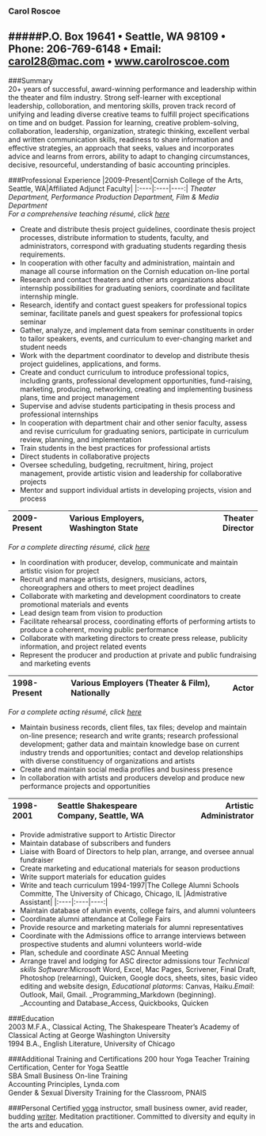 ### Carol Roscoe
#####P.O. Box 19641 • Seattle, WA 98109 • Phone: 206-769-6148 • Email: carol28@mac.com • www.carolroscoe.com
---------------

###Summary  
20+ years of successful, award-winning performance and leadership within the theater and film industry. Strong self-learner with exceptional leadership, colloboration, and mentoring skills, proven track record of unifying and leading diverse creative teams to fulfill project specifications on time and on budget. Passion for learning, creative problem-solving, collaboration, leadership, organization, strategic thinking, excellent verbal and written communication skills, readiness to share information and effective strategies, an approach that seeks, values and incorporates advice and learns from errors, ability to adapt to changing circumstances, decisive, resourceful, understanding of basic accounting principles.
  
###Professional Experience
|2009-Present|Cornish College of the Arts, Seattle, WA|Affiliated Adjunct Faculty|
|:----|:----|----:|
 *Theater Department, Performance Production Department, Film & Media Department*   
 *For a comprehensive teaching résumé, click [here](http://www.carolroscoe.com/carolroscoe.com/Educator.html)*
 - Create and distribute thesis project guidelines, coordinate thesis project processes, distribute information to students, faculty, and administrators, correspond with graduating students regarding thesis requirements.  
 - In cooperation with other faculty and administration, maintain and manage all course information on the Cornish education on-line portal    
 - Research and contact theaters and other arts organizations about internship possibilities for graduating seniors, coordinate and facilitate internship mingle.  
 - Research, identify and contact guest speakers for professional topics seminar, facilitate panels and guest speakers for professional topics seminar  
 - Gather, analyze, and implement data from seminar constituents in order to tailor speakers, events, and curriculum to ever-changing market and student needs  
 - Work with the department coordinator to develop and distribute thesis project guidelines, applications, and forms.  
 - Create and conduct curriculum to introduce professional topics, including grants, professional development opportunities, fund-raising, marketing, producing, networking, creating and implementing business plans, time and project management
 - Supervise and advise students participating in thesis process and professional internships  
 - In cooperation with department chair and other senior faculty, assess and revise curriculum for graduating seniors, participate in curriculum review, planning, and implementation  
 - Train students in the best practices for professional artists
 - Direct students in collaborative projects  
 - Oversee scheduling, budgeting, recruitment, hiring, project management,  provide artistic vision and leadership for collaborative projects  
 - Mentor and support individual artists in developing projects, vision and process

|2009-Present|Various Employers, Washington State| Theater Director|
|:----|:----|----:|
*For a complete directing résumé, click [here](http://www.carolroscoe.com/carolroscoe.com/Director.html)*
 - In coordination with producer, develop, communicate and maintain artistic vision for project
 - Recruit and manage artists, designers, musicians, actors, choreographers and others to meet project deadlines
 - Collaborate with marketing and development coordinators to create promotional materials and events
 - Lead design team from vision to production
 - Facilitate rehearsal process, coordinating efforts of performing artists to produce a coherent, moving public performance
 - Collaborate with marketing directors to create press release, publicity information, and project related events
 - Represent the producer and production at private and public fundraising and marketing events 

|1998-Present|Various Employers (Theater & Film), Nationally| Actor|
|:----|:----|----:|  
*For a complete acting résumé, click [here](http://www.carolroscoe.com/carolroscoe.com/Resume.html)*
 - Maintain business records, client files, tax files; develop and maintain on-line presence; research and write grants; research professional development; gather data and maintain knowledge base on current industry trends and opportunities; contact and develop relationships with diverse constituency of organizations and artists
 - Create and maintain social media profiles and business presence
 - In collaboration with artists and producers develop and produce new performance projects and opportunities  
 
|1998-2001|Seattle Shakespeare Company, Seattle, WA |Artistic Administrator|
|:----|:----|----:| 
 - Provide admistrative support to Artistic Director
 - Maintain database of subscribers and funders
 - Liaise with Board of Directors to help plan, arrange, and oversee annual fundraiser
 - Create marketing and educational materials for season productions
 - Write support materials for education guides
 - Write and teach curriculum
 1994-1997|The College Alumni Schools Committe, The University of Chicago, Chicago, IL |Admistrative Assistant|
|:----|:----|----:|  
 - Maintain database of alumin events, college fairs, and alumni volunteers
 - Coordinate alumni attendance at College Fairs
 - Provide resource and marketing materials for alumni representatives
 - Coordinate with the Admissions office to arrange interviews between prospective students and alumni volunteers world-wide
 - Plan, schedule and coordinate ASC Annual Meeting
 - Arrange travel and lodging for ASC director admissions tour
*Technical skills* _Software_:Microsoft Word, Excel, Mac Pages, Scrivener, Final Draft, Photoshop (relearning), Quicken, Google docs, sheets, sites, basic video editing and website design, _Educational platorms_: Canvas, Haiku._Email_: Outlook, Mail, Gmail. _Programming_Markdown (beginning). _Accounting and Database_Access, Quickbooks, Quicken

###Education  
2003	M.F.A., Classical Acting, The Shakespeare Theater’s Academy of Classical Acting at George Washington University  
1994	B.A., English Literature, University of Chicago 

###Additional Training and Certifications
200 hour Yoga Teacher Training Certification, Center for Yoga Seattle  
SBA Small Business On-line Training  
Accounting Principles, Lynda.com  
Gender & Sexual Diversity Training for the Classroom, PNAIS  

###Personal
Certified [yoga](http://www.goingtothematyoga.com) instructor, small business owner, avid reader, budding [writer](http://www.btchflcks.com/2014/10/seed-spark-20-is-the-new-50-percent.html#.Vtja48fsGlI). Meditation practitioner. Committed to diversity and equity in the arts and education. 


